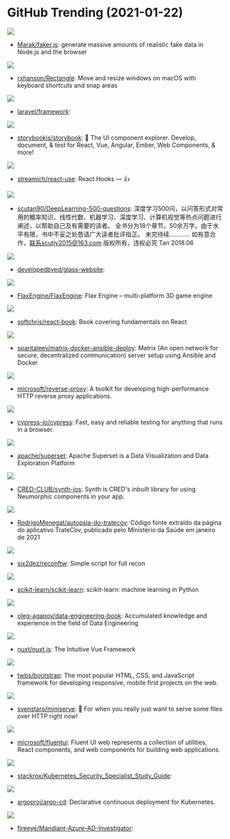 # GitHub Trending (2021-01-22)

![](https://img.shields.io/badge/JavaScript-New%20354-green?style=flat-square&logo=appveyor)
- [Marak/faker.js](https://github.com/Marak/faker.js): generate massive amounts of realistic fake data in Node.js and the browser

![](https://img.shields.io/badge/Swift-New%20215-green?style=flat-square&logo=appveyor)
- [rxhanson/Rectangle](https://github.com/rxhanson/Rectangle): Move and resize windows on macOS with keyboard shortcuts and snap areas

![](https://img.shields.io/badge/PHP-New%2038-green?style=flat-square&logo=appveyor)
- [laravel/framework](https://github.com/laravel/framework): 

![](https://img.shields.io/badge/TypeScript-New%20138-green?style=flat-square&logo=appveyor)
- [storybookjs/storybook](https://github.com/storybookjs/storybook): 📓 The UI component explorer. Develop, document, & test for React, Vue, Angular, Ember, Web Components, & more!

![](https://img.shields.io/badge/TypeScript-New%20177-green?style=flat-square&logo=appveyor)
- [streamich/react-use](https://github.com/streamich/react-use): React Hooks — 👍

![](https://img.shields.io/badge/JavaScript-New%2073-green?style=flat-square&logo=appveyor)
- [scutan90/DeepLearning-500-questions](https://github.com/scutan90/DeepLearning-500-questions): 深度学习500问，以问答形式对常用的概率知识、线性代数、机器学习、深度学习、计算机视觉等热点问题进行阐述，以帮助自己及有需要的读者。 全书分为18个章节，50余万字。由于水平有限，书中不妥之处恳请广大读者批评指正。 未完待续............ 如有意合作，联系scutjy2015@163.com 版权所有，违权必究 Tan 2018.06

![](https://img.shields.io/badge/CSS-New%2088-green?style=flat-square&logo=appveyor)
- [developedbyed/glass-website](https://github.com/developedbyed/glass-website): 

![](https://img.shields.io/badge/C%2B%2B-New%20105-green?style=flat-square&logo=appveyor)
- [FlaxEngine/FlaxEngine](https://github.com/FlaxEngine/FlaxEngine): Flax Engine – multi-platform 3D game engine

![](https://img.shields.io/badge/HTML-New%20140-green?style=flat-square&logo=appveyor)
- [softchris/react-book](https://github.com/softchris/react-book): Book covering fundamentals on React

![](https://img.shields.io/badge/HTML-New%2084-green?style=flat-square&logo=appveyor)
- [spantaleev/matrix-docker-ansible-deploy](https://github.com/spantaleev/matrix-docker-ansible-deploy): Matrix (An open network for secure, decentralized communication) server setup using Ansible and Docker

![](https://img.shields.io/badge/C%23-New%20102-green?style=flat-square&logo=appveyor)
- [microsoft/reverse-proxy](https://github.com/microsoft/reverse-proxy): A toolkit for developing high-performance HTTP reverse proxy applications.

![](https://img.shields.io/badge/JavaScript-New%20231-green?style=flat-square&logo=appveyor)
- [cypress-io/cypress](https://github.com/cypress-io/cypress): Fast, easy and reliable testing for anything that runs in a browser.

![](https://img.shields.io/badge/Python-New%2066-green?style=flat-square&logo=appveyor)
- [apache/superset](https://github.com/apache/superset): Apache Superset is a Data Visualization and Data Exploration Platform

![](https://img.shields.io/badge/Swift-New%2028-green?style=flat-square&logo=appveyor)
- [CRED-CLUB/synth-ios](https://github.com/CRED-CLUB/synth-ios): Synth is CRED's inbuilt library for using Neumorphic components in your app.

![](https://img.shields.io/badge/JavaScript-New%2030-green?style=flat-square&logo=appveyor)
- [RodrigoMenegat/autopsia-do-tratecov](https://github.com/RodrigoMenegat/autopsia-do-tratecov): Código fonte extraído da página do aplicativo TrateCov, publicado pelo Ministério da Saúde em janeiro de 2021

![](https://img.shields.io/badge/Shell-New%2018-green?style=flat-square&logo=appveyor)
- [six2dez/reconftw](https://github.com/six2dez/reconftw): Simple script for full recon

![](https://img.shields.io/badge/Python-New%2033-green?style=flat-square&logo=appveyor)
- [scikit-learn/scikit-learn](https://github.com/scikit-learn/scikit-learn): scikit-learn: machine learning in Python

![](https://img.shields.io/badge/none-New%2026-green?style=flat-square&logo=appveyor)
- [oleg-agapov/data-engineering-book](https://github.com/oleg-agapov/data-engineering-book): Accumulated knowledge and experience in the field of Data Engineering

![](https://img.shields.io/badge/JavaScript-New%2021-green?style=flat-square&logo=appveyor)
- [nuxt/nuxt.js](https://github.com/nuxt/nuxt.js): The Intuitive Vue Framework

![](https://img.shields.io/badge/JavaScript-New%20377-green?style=flat-square&logo=appveyor)
- [twbs/bootstrap](https://github.com/twbs/bootstrap): The most popular HTML, CSS, and JavaScript framework for developing responsive, mobile first projects on the web.

![](https://img.shields.io/badge/Rust-New%20110-green?style=flat-square&logo=appveyor)
- [svenstaro/miniserve](https://github.com/svenstaro/miniserve): 🌟 For when you really just want to serve some files over HTTP right now!

![](https://img.shields.io/badge/TypeScript-New%2019-green?style=flat-square&logo=appveyor)
- [microsoft/fluentui](https://github.com/microsoft/fluentui): Fluent UI web represents a collection of utilities, React components, and web components for building web applications.

![](https://img.shields.io/badge/HCL-New%2034-green?style=flat-square&logo=appveyor)
- [stackrox/Kubernetes_Security_Specialist_Study_Guide](https://github.com/stackrox/Kubernetes_Security_Specialist_Study_Guide): 

![](https://img.shields.io/badge/Go-New%2013-green?style=flat-square&logo=appveyor)
- [argoproj/argo-cd](https://github.com/argoproj/argo-cd): Declarative continuous deployment for Kubernetes.

![](https://img.shields.io/badge/PowerShell-New%2072-green?style=flat-square&logo=appveyor)
- [fireeye/Mandiant-Azure-AD-Investigator](https://github.com/fireeye/Mandiant-Azure-AD-Investigator): 

